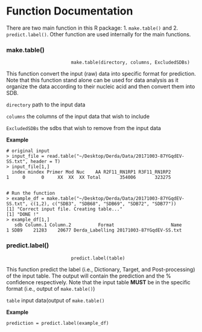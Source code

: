 # Function Documentation

There are two main function in this R package: 1. `make.table()` and 2. `predict.label()`. Other function are used internally for the main functions.

### make.table()
                            make.table(directory, columns, ExcludedSDBs)

This function convert the input (raw) data into specific format for prediction. Note that this function stand alone can be used for data analysis as it organize the data according to their nucleic acid and then convert them into SDB. 

`directory` path to the input data

`columns` the columns of the input data that wish to include

`ExcludedSDBs` the sdbs that wish to remove from the input data


**Example**

```
# original input
> input_file = read.table("~/Desktop/Derda/Data/20171003-87YGqdEV-SS.txt", header = T)
> input_file[1,]
  index mindex Primer Mod Nuc    AA R2F11_RN1RP1 R3F11_RN1RP2
1     0      0     XX  XX  XX Total       354006       323275


# Run the function
> example_df = make.table("~/Desktop/Derda/Data/20171003-87YGqdEV-SS.txt", c(1,2), c("SDB3", "SDB68", "SDB69", "SDB72", "SDB77"))
[1] "Correct input file. Creating table..."
[1] "DONE !"
> example_df[1,]
   sdb Column.1 Column.2          Format                     Name
1 SDB9    21283    20677 Derda_Labelling 20171003-87YGqdEV-SS.txt

```


### predict.label()
                            predict.label(table)

This function predict the label (i.e., Dictionary, Target, and Post-processing) of the input table. The output will contain the prediction and the % confidence respectively. Note that the input table **MUST** be in the specific format (i.e., output of `make.table()`)

`table` input data(output of `make.table()`

**Example**

`prediction = predict.label(example_df)`

